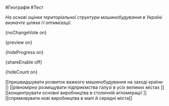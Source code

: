 #Географія #Тест

*На основі оцінки територіальної структури машинобудування в Україні визначте шляхи її оптимізації.*

{noChangeVote on}

{preview on}

{hideProgress on}

{shareEnable off}

{hideCount on}

[[пришвидшувати розвиток важкого машинобудування на заході країни ]]
[[рівномірно розміщувати підприємства галузі в усіх великих містах ]]
[[концентрувати основні виробництва в столичній агломерації ]]
[[спрямовувати нові виробництва в малі й середні міста]]
